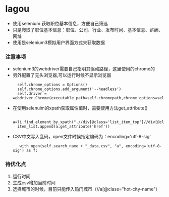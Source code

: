 # lagou
* 使用selenium 获取职位基本信息，方便自己筛选
* 只是爬取了职位基本信息：职位、公司、行业、发布时间、基本信息、薪酬、网址
* 使用是selenium3模拟用户界面方式来获取数据
### 注意事项
* selenium3的webdriver需要自己指明其驱动路径，这里使用的chrome的
* 另外配置了无头浏览器,可以运行时候不显示浏览器
  ```
    self.chrome_options = Options()
    self.chrome_options.add_argument('--headless')
	self.driver = webdriver.Chrome(executable_path=self.chromepath,chrome_options=self.chrome_options)

  ```
* 在使用selenuim的xpath获取属性值时，需要使用方法get_attribute()
  ```
    a=li.find_element_by_xpath(".//div[@class='list_item_top']//div[@class='p_top']//a")
    item_list.append(a.get_attribute('href'))
  ```  
* CSV中文写入乱码，open文件时候指定编码为：encoding='utf-8-sig'
  ```
     with open(self.search_name + "_data.csv", "a", encoding='utf-8-sig') as f:
  ```  
### 待优化点 
  1. 运行时间
  2. 生成csv增加当前时间
  3. 选择城市的时候，目前只能传入热门城市（//a[@class="hot-city-name"）
  